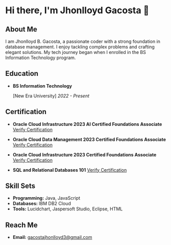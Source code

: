 # Hi there, I'm Jhonlloyd Gacosta 👋

## About Me

I am Jhonlloyd B. Gacosta, a passionate coder with a strong foundation in database management. I enjoy tackling complex problems and crafting elegant solutions. My tech journey began when I enrolled in the BS Information Technology program.

## Education

- **BS Information Technology**
  
  [New Era University]
  _2022 - Present_

## Certification

- **Oracle Cloud Infrastructure 2023 AI Certified Foundations Associate**
  [Verify Certification](https://catalog-education.oracle.com/pls/certview/sharebadge?id=945DECA2CD423EAF5006966BD23F4FE3F4F6DED31CAF0A348502278DEE620E9A&fbclid=IwAR2SRJqgf4ruqe6VPq07GUk4cPgS78p9jqTky6izkWWI0EPEo7QPs_cYlhc)

- **Oracle Cloud Data Management 2023 Certified Foundations Associate**
  [Verify Certification](https://catalog-education.oracle.com/pls/certview/sharebadge?id=C1BA3B66395B753A66663758B21A8AED8951DFC83B42CB3430D3540403371E10&fbclid=IwAR1dFO7rixXGkCY2yhY8QjGyWPXFVhMFn0kfIcofkvgOQgQS-0yajSgDmfg)

- **Oracle Cloud Infrastructure 2023 Certified Foundations Associate**
  [Verify Certification](https://catalog-education.oracle.com/pls/certview/sharebadge?id=42011B68FF8532C16D1B5899D3F5C346305933B20AA751DE12C9D6701FF47365&fbclid=IwAR2ylJIjb9lui1NEHWwhq4eaQkeqYEMHLRUZxf-jzx3TzTxa1bNzfda1hqA)

- **SQL and Relational Databases 101**
  [Verify Certification](https://courses.cognitiveclass.ai/certificates/205660f3fa314da4a07fa490eb07170d)

## Skill Sets

- **Programming:** Java, JavaScript
- **Databases:** IBM DB2 Cloud
- **Tools:** Lucidchart, Jaspersoft Studio, Eclipse, HTML

## Reach Me

- **Email:** gacostajhonlloyd3@gmail.com
